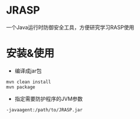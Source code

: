 # JRASP
一个Java运行时防御安全工具，方便研究学习RASP使用

# 安装&使用

+ 编译成jar包
```shell
mvn clean install
mvn package
```
+ 指定需要防护程序的JVM参数
```shell
-javaagent:/path/to/JRASP.jar
```
